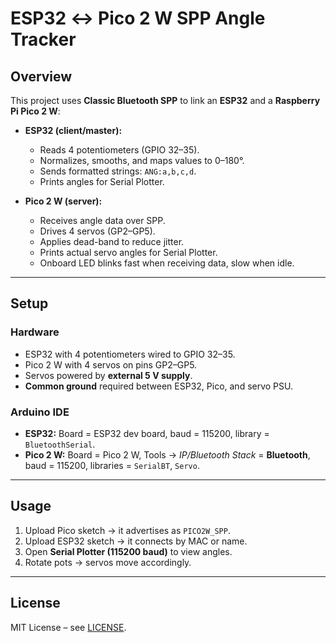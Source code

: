 # ESP32 ↔ Pico 2 W SPP Angle Tracker

## Overview
This project uses **Classic Bluetooth SPP** to link an **ESP32** and a **Raspberry Pi Pico 2 W**:

- **ESP32 (client/master):**
  - Reads 4 potentiometers (GPIO 32–35).
  - Normalizes, smooths, and maps values to 0–180°.
  - Sends formatted strings: `ANG:a,b,c,d`.
  - Prints angles for Serial Plotter.

- **Pico 2 W (server):**
  - Receives angle data over SPP.
  - Drives 4 servos (GP2–GP5).
  - Applies dead-band to reduce jitter.
  - Prints actual servo angles for Serial Plotter.
  - Onboard LED blinks fast when receiving data, slow when idle.

---

## Setup

### Hardware
- ESP32 with 4 potentiometers wired to GPIO 32–35.  
- Pico 2 W with 4 servos on pins GP2–GP5.  
- Servos powered by **external 5 V supply**.  
- **Common ground** required between ESP32, Pico, and servo PSU.

### Arduino IDE
- **ESP32:** Board = ESP32 dev board, baud = 115200, library = `BluetoothSerial`.  
- **Pico 2 W:** Board = Pico 2 W, Tools → *IP/Bluetooth Stack* = **Bluetooth**, baud = 115200, libraries = `SerialBT`, `Servo`.  

---

## Usage
1. Upload Pico sketch → it advertises as `PICO2W_SPP`.  
2. Upload ESP32 sketch → it connects by MAC or name.  
3. Open **Serial Plotter (115200 baud)** to view angles.  
4. Rotate pots → servos move accordingly.  

---

## License
MIT License – see [LICENSE](LICENSE).

